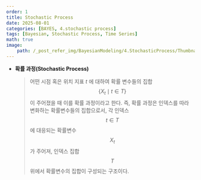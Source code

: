 ```yaml
---
order: 1
title: Stochastic Process
date: 2025-08-01
categories: [BAYES, 4.stochastic process]
tags: [Bayesian, Stochastic Process, Time Series]
math: true
image:
    path: /_post_refer_img/BayesianModeling/4.StochasticProcess/Thumbnail.jpg
---
```


- **확률 과정(Stochastic Process)**
    
    > 어떤 시점 혹은 위치 지표 $t$ 에 대하여 확률 변수들의 집합 $$\{X_{t} \mid t \in T\}$$ 이 주어졌을 때 이를 확률 과정이라고 한다. 즉, 확률 과정은 인덱스를 따라 변화하는 확률변수들의 집합으로서, 각 인덱스 $$t \in T$$ 에 대응되는 확률변수 $$X_{t}$$ 가 주어져, 인덱스 집합 $$T$$ 위에서 확률변수의 집합이 구성되는 구조이다.